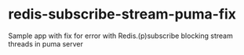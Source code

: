 # redis-subscribe-stream-puma-fix
Sample app with fix for error with Redis.(p)subscribe blocking stream threads in puma server
